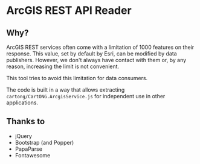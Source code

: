 # ArcGIS REST API Reader

## Why?
ArcGIS REST services often come with a limitation of 1000 features on their response. This value, set by default by Esri, can be modified by data publishers. However, we don't always have contact with them or, by any reason, increasing the limit is not convenient.

This tool tries to avoid this limitation for data consumers.

The code is built in a way that allows extracting `cartong/CartONG.ArcgisService.js` for independent use in other applications.

## Thanks to
* jQuery
* Bootstrap (and Popper)
* PapaParse
* Fontawesome
